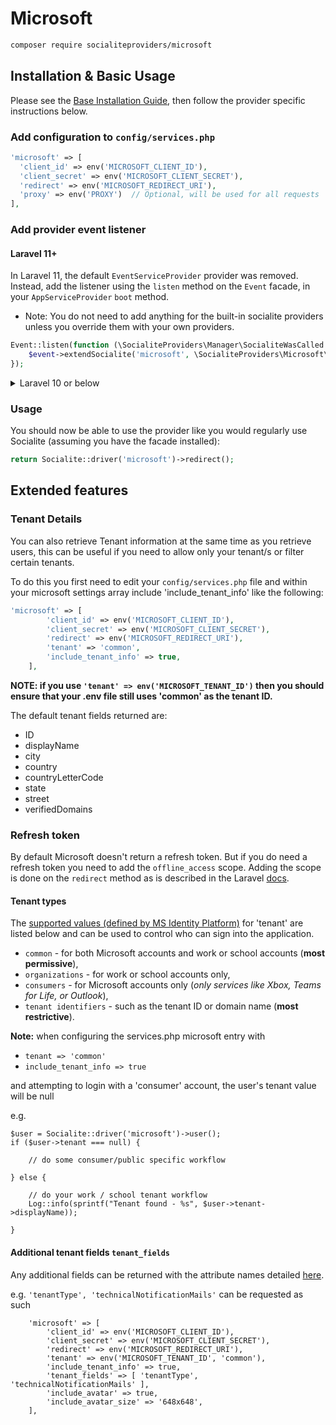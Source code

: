 # Microsoft

```bash
composer require socialiteproviders/microsoft
```

## Installation & Basic Usage

Please see the [Base Installation Guide](https://socialiteproviders.com/usage/), then follow the provider specific instructions below.

### Add configuration to `config/services.php`

```php
'microsoft' => [    
  'client_id' => env('MICROSOFT_CLIENT_ID'),  
  'client_secret' => env('MICROSOFT_CLIENT_SECRET'),  
  'redirect' => env('MICROSOFT_REDIRECT_URI'),
  'proxy' => env('PROXY')  // Optional, will be used for all requests
],
```

### Add provider event listener

#### Laravel 11+

In Laravel 11, the default `EventServiceProvider` provider was removed. Instead, add the listener using the `listen` method on the `Event` facade, in your `AppServiceProvider` `boot` method.

* Note: You do not need to add anything for the built-in socialite providers unless you override them with your own providers.

```php
Event::listen(function (\SocialiteProviders\Manager\SocialiteWasCalled $event) {
    $event->extendSocialite('microsoft', \SocialiteProviders\Microsoft\Provider::class);
});
```
<details>
<summary>
Laravel 10 or below
</summary>
Configure the package's listener to listen for `SocialiteWasCalled` events.

Add the event to your `listen[]` array in `app/Providers/EventServiceProvider`. See the [Base Installation Guide](https://socialiteproviders.com/usage/) for detailed instructions.

```php
protected $listen = [
    \SocialiteProviders\Manager\SocialiteWasCalled::class => [
        // ... other providers
        \SocialiteProviders\Microsoft\MicrosoftExtendSocialite::class.'@handle',
    ],
];
```
</details>

### Usage

You should now be able to use the provider like you would regularly use Socialite (assuming you have the facade installed):

```php
return Socialite::driver('microsoft')->redirect();
```

## Extended features

### Tenant Details
You can also retrieve Tenant information at the same time as you retrieve users, this can be useful if you need to allow only your tenant/s or filter certain tenants.

To do this you first need to edit your `config/services.php` file and within your microsoft settings array include 'include_tenant_info' like the following:

```php
'microsoft' => [
        'client_id' => env('MICROSOFT_CLIENT_ID'),
        'client_secret' => env('MICROSOFT_CLIENT_SECRET'),
        'redirect' => env('MICROSOFT_REDIRECT_URI'),
        'tenant' => 'common',
        'include_tenant_info' => true,
    ],
```
**NOTE: if you use `'tenant' => env('MICROSOFT_TENANT_ID')` then you should ensure that your .env file still uses 'common' as the tenant ID.**

The default tenant fields returned are:
* ID
* displayName
* city
* country
* countryLetterCode
* state
* street
* verifiedDomains

### Refresh token
By default Microsoft doesn't return a refresh token. But if you do need a refresh token you need to add the `offline_access` scope. 
Adding the scope is done on the `redirect` method as is described in the Laravel [docs](https://laravel.com/docs/master/socialite#access-scopes).

#### Tenant types

The [supported values (defined by MS Identity Platform)](https://learn.microsoft.com/en-au/azure/active-directory/develop/active-directory-v2-protocols#endpoints)
for 'tenant' are listed below and can be used to control who can sign into the application.
- `common` - for both Microsoft accounts and work or school accounts (**most permissive**),
- `organizations` - for work or school accounts only,
- `consumers` - for Microsoft accounts only (_only services like Xbox, Teams for Life, or Outlook_),
- `tenant identifiers` - such as the tenant ID or domain name (**most restrictive**).

**Note:** when configuring the services.php microsoft entry with

- `tenant => 'common'`
- `include_tenant_info => true`

and attempting to login with a 'consumer' account, the user's tenant value will be null

e.g.

```
$user = Socialite::driver('microsoft')->user();
if ($user->tenant === null) {

    // do some consumer/public specific workflow
    
} else {

    // do your work / school tenant workflow
    Log::info(sprintf("Tenant found - %s", $user->tenant->displayName));
     
}
```


#### Additional tenant fields `tenant_fields`

Any additional fields can be returned with the attribute names detailed [here](https://learn.microsoft.com/en-us/graph/api/resources/organization?view=graph-rest-1.0).

e.g. `'tenantType', 'technicalNotificationMails'` can be requested as such

```
    'microsoft' => [
        'client_id' => env('MICROSOFT_CLIENT_ID'), 
        'client_secret' => env('MICROSOFT_CLIENT_SECRET'),
        'redirect' => env('MICROSOFT_REDIRECT_URI'), 
        'tenant' => env('MICROSOFT_TENANT_ID', 'common'), 
        'include_tenant_info' => true,
        'tenant_fields' => [ 'tenantType', 'technicalNotificationMails' ],
        'include_avatar' => true,
        'include_avatar_size' => '648x648',
    ], 
```
